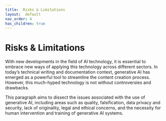 ```yaml
---
title:  Risks & Limitations
layout:  default
nav_order: 4
has_children: true
---
```


# Risks & Limitations #

With new developments in the field of AI technology, it is essential to embrace new ways of applying this technology across different sectors. In today’s technical writing and documentation context, generative AI has emerged as a powerful tool to streamline the content creation process. However, this much-hyped technology is not without controversies and drawbacks. 

This paragraph aims to dissect the issues associated with the use of generative AI, including areas such as quality, falsification, data privacy and security, lack of originality, legal and ethical concerns, and the necessity for human intervention and training of generative AI systems.